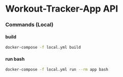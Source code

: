 # Workout-Tracker-App API

### Commands (Local)
#### build
```sh
docker-compose -f local.yml build
```
#### run bash
```sh
docker-compose -f local.yml run --rm app bash
```
